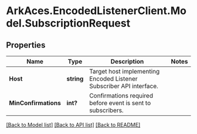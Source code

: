 # ArkAces.EncodedListenerClient.Model.SubscriptionRequest
## Properties

Name | Type | Description | Notes
------------ | ------------- | ------------- | -------------
**Host** | **string** | Target host implementing Encoded Listener Subscriber API interface. | 
**MinConfirmations** | **int?** | Confirmations required before event is sent to subscribers. | 

[[Back to Model list]](../README.md#documentation-for-models) [[Back to API list]](../README.md#documentation-for-api-endpoints) [[Back to README]](../README.md)

